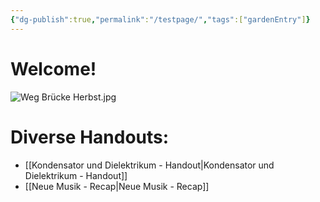 ```yaml
---
{"dg-publish":true,"permalink":"/testpage/","tags":["gardenEntry"]}
---
```


# Welcome!
![Weg Brücke Herbst.jpg](/img/user/Weg%20Br%C3%BCcke%20Herbst.jpg)
# Diverse Handouts:
- [[Kondensator und Dielektrikum - Handout\|Kondensator und Dielektrikum - Handout]]
- [[Neue Musik - Recap\|Neue Musik - Recap]]